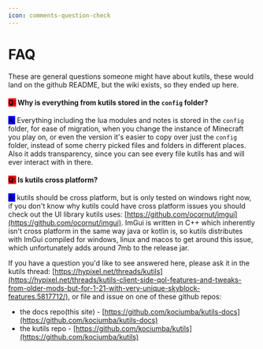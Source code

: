 ```yaml
---
icon: comments-question-check
---
```


# FAQ

These are general questions someone might have about kutils, these would land on the github README, but the wiki exists, so they ended up here.

#### <mark style="background-color:red;">Q:</mark> Why is everything from kutils stored in the `config` folder?

<mark style="background-color:blue;">A:</mark> Everything including the lua modules and notes is stored in the `config` folder, for ease of migration, when you change the instance of Minecraft you play on, or even the version it's easier to copy over just the `config` folder, instead of some cherry picked files and folders in different places. Also it adds transparency, since you can see every file kutils has and will ever interact with in there.

#### <mark style="background-color:red;">Q:</mark> Is kutils cross platform?

<mark style="background-color:blue;">A:</mark> kutils should be cross platform, but is only tested on windows right now, if you don't know why kutils could have cross platform issues you should check out the UI library kutils uses: [https://github.com/ocornut/imgui](https://github.com/ocornut/imgui). ImGui is written in C++  which inherently isn't cross platform in the same way java or kotlin is, so kutils distributes with ImGui compiled for windows, linux and macos to get around this issue, which unfortunately adds around 7mb to the release jar.



If you have a question you'd like to see answered here,  please ask it in the kutils thread: [https://hypixel.net/threads/kutils](https://hypixel.net/threads/kutils-client-side-qol-features-and-tweaks-from-older-mods-but-for-1-21-with-very-unique-skyblock-features.5817712/), or file and issue on one of these github repos:

* the docs repo(this site) - [https://github.com/kociumba/kutils-docs](https://github.com/kociumba/kutils-docs)
* the kutils repo - [https://github.com/kociumba/kutils](https://github.com/kociumba/kutils)

